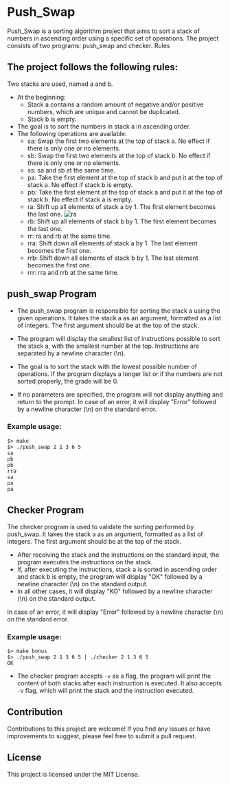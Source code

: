 # Push_Swap

Push_Swap is a sorting algorithm project that aims to sort a stack of numbers in ascending order using a specific set of operations. The project consists of two programs: push_swap and checker.
Rules

## The project follows the following rules:
Two stacks are used, named a and b.
- At the beginning:
	- Stack a contains a random amount of negative and/or positive numbers, which are unique and cannot be duplicated.
	- Stack b is empty.
- The goal is to sort the numbers in stack a in ascending order.
- The following operations are available:
	- sa: Swap the first two elements at the top of stack a. No effect if there is only one or no elements.
	- sb: Swap the first two elements at the top of stack b. No effect if there is only one or no elements.
	- ss: sa and sb at the same time.
	- pa: Take the first element at the top of stack b and put it at the top of stack a. No effect if stack b is empty.
	- pb: Take the first element at the top of stack a and put it at the top of stack b. No effect if stack a is empty.
	- ra: Shift up all elements of stack a by 1. The first element becomes the last one.
![ra](https://github.com/Mushigarou/push_swap/assets/115739322/01f01932-b8dd-498e-83e9-638466f6921e)
	- rb: Shift up all elements of stack b by 1. The first element becomes the last one.
	- rr: ra and rb at the same time.
	- rra: Shift down all elements of stack a by 1. The last element becomes the first one.
	- rrb: Shift down all elements of stack b by 1. The last element becomes the first one.
	- rrr: rra and rrb at the same time.

## push_swap Program

- The push_swap program is responsible for sorting the stack a using the given operations. It takes the stack a as an argument, formatted as a list of integers. The first argument should be at the top of the stack.

- The program will display the smallest list of instructions possible to sort the stack a, with the smallest number at the top. Instructions are separated by a newline character (\n).

- The goal is to sort the stack with the lowest possible number of operations. If the program displays a longer list or if the numbers are not sorted properly, the grade will be 0.

- If no parameters are specified, the program will not display anything and return to the prompt. In case of an error, it will display "Error" followed by a newline character (\n) on the standard error.

### Example usage:
```
$> make
$> ./push_swap 2 1 3 6 5
sa
pb
pb
rra
sa
pa
pa
```

## Checker Program

The checker program is used to validate the sorting performed by push_swap. It takes the stack a as an argument, formatted as a list of integers. The first argument should be at the top of the stack.

- After receiving the stack and the instructions on the standard input, the program executes the instructions on the stack.
- If, after executing the instructions, stack a is sorted in ascending order and stack b is empty, the program will display "OK" followed by a newline character (\n) on the standard output.
- In all other cases, it will display "KO" followed by a newline character (\n) on the standard output.

In case of an error, it will display "Error" followed by a newline character (\n) on the standard error.

### Example usage:
```
$> make bonus
$> ./push_swap 2 1 3 6 5 | ./checker 2 1 3 6 5
OK
```
- The checker program accepts `-v` as a flag, the program will print the content of both stacks after each instruction is executed. It also accepts `-V` flag, which will print the stack and the instruction executed.

## Contribution

Contributions to this project are welcome! If you find any issues or have improvements to suggest, please feel free to submit a pull request.
## License

This project is licensed under the MIT License.
